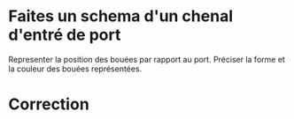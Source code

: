   # Faites un schema d'un chenal d'entré de port
  Representer la position des bouées par rapport au port. 
  Préciser la forme et la couleur des bouées représentées.

  # Correction
